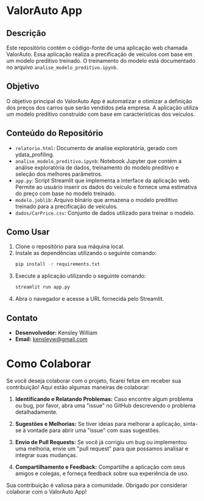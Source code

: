 # ValorAuto App

## Descrição
Este repositório contém o código-fonte de uma aplicação web chamada ValorAuto. Essa aplicação realiza a precificação de veículos com base em um modelo preditivo treinado. O treinamento do modelo está documentado no arquivo `analise_modelo_preditivo.ipynb`.

## Objetivo
O objetivo principal do ValorAuto App é automatizar e otimizar a definição dos preços dos carros que serão vendidos pela empresa. A aplicação utiliza um modelo preditivo construído com base em características dos veículos.

## Conteúdo do Repositório
- `relatorio.html`: Documento de analise exploratória, gerado com ydata_profiling.
- `analise_modelo_preditivo.ipynb`: Notebook Jupyter que contém a análise exploratória de dados, treinamento do modelo preditivo e seleção dos melhores parâmetros.
- `app.py`: Script Streamlit que implementa a interface da aplicação web. Permite ao usuário inserir os dados do veículo e fornece uma estimativa do preço com base no modelo treinado.
- `modelo.joblib`: Arquivo binário que armazena o modelo preditivo treinado para a precificação de veículos.
- `dados/CarPrice.csv`: Conjunto de dados utilizado para treinar o modelo.

## Como Usar
1. Clone o repositório para sua máquina local.
2. Instale as dependências utilizando o seguinte comando:
    ```bash
    pip install -r requirements.txt
    ```
3. Execute a aplicação utilizando o seguinte comando:
    ```bash
    streamlit run app.py
    ```
4. Abra o navegador e acesse a URL fornecida pelo Streamlit.

## Contato
- **Desenvolvedor:** Kensley William
- **Email:** kensleyw@gmail.com

# Como Colaborar
Se você deseja colaborar com o projeto, ficarei felize em receber sua contribuição! Aqui estão algumas maneiras de colaborar:

1. **Identificando e Relatando Problemas:** Caso encontre algum problema ou bug, por favor, abra uma "issue" no GitHub descrevendo o problema detalhadamente.

2. **Sugestões e Melhorias:** Se tiver ideias para melhorar a aplicação, sinta-se à vontade para abrir uma "issue" com suas sugestões.

3. **Envio de Pull Requests:** Se você já corrigiu um bug ou implementou uma melhoria, envie um "pull request" para que possamos analisar e integrar suas mudanças.

4. **Compartilhamento e Feedback:** Compartilhe a aplicação com seus amigos e colegas, e forneça feedback sobre sua experiência de uso.

Sua contribuição é valiosa para a comunidade. Obrigado por considerar colaborar com o ValorAuto App!

